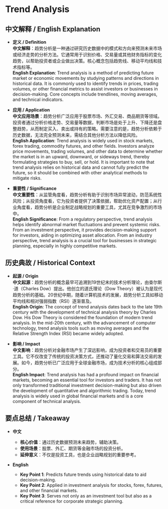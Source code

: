 # Trend Analysis

## 中文解释 / English Explanation

* **定义 / Definition**  
  **中文解释**：趋势分析是一种通过研究历史数据中的模式和方向来预测未来市场或经济走势的分析方法。它通常用于识别价格、交易量或其他财务指标的变化趋势，以帮助投资者或企业做出决策。核心概念包括趋势线、移动平均线和技术指标等。  
  **English Explanation**: Trend analysis is a method of predicting future market or economic movements by studying patterns and directions in historical data. It is commonly used to identify trends in prices, trading volumes, or other financial metrics to assist investors or businesses in decision-making. Core concepts include trendlines, moving averages, and technical indicators.

* **应用 / Application**  
  **中文应用场景**：趋势分析广泛应用于股票市场、外汇交易、商品期货等领域。投资者通过分析价格走势、交易量等数据，判断市场是处于上升、下降还是盘整趋势，从而制定买入、卖出或持有的策略。需要注意的是，趋势分析依赖于历史数据，无法完全预测未来，需结合其他分析方法以降低风险。  
  **English Application**: Trend analysis is widely used in stock markets, forex trading, commodity futures, and other fields. Investors analyze price movements, trading volumes, and other data to determine whether the market is in an upward, downward, or sideways trend, thereby formulating strategies to buy, sell, or hold. It is important to note that trend analysis relies on historical data and cannot fully predict the future, so it should be combined with other analytical methods to mitigate risks.

* **重要性 / Significance**  
  **中文重要性**：从监管角度看，趋势分析有助于识别市场异常波动，防范系统性风险；从投资角度看，它为投资者提供了决策依据，帮助优化资产配置；从行业角度看，趋势分析是企业制定战略规划的重要工具，尤其在竞争激烈的市场中。  
  **English Significance**: From a regulatory perspective, trend analysis helps identify abnormal market fluctuations and prevent systemic risks. From an investment perspective, it provides decision-making support for investors, aiding in optimizing asset allocation. From an industry perspective, trend analysis is a crucial tool for businesses in strategic planning, especially in highly competitive markets.

## 历史典故 / Historical Context

* **起源 / Origin**  
  **中文起源**：趋势分析的概念最早可追溯到19世纪末的技术分析理论，由查尔斯·道（Charles Dow）提出。他创立的道氏理论（Dow Theory）被认为是现代趋势分析的基础。20世纪中期，随着计算机技术的发展，趋势分析工具如移动平均线和相对强弱指数（RSI）逐渐普及。  
  **English Origin**: The concept of trend analysis dates back to the late 19th century with the development of technical analysis theory by Charles Dow. His Dow Theory is considered the foundation of modern trend analysis. In the mid-20th century, with the advancement of computer technology, trend analysis tools such as moving averages and the Relative Strength Index (RSI) became widely adopted.

* **影响 / Impact**  
  **中文影响**：趋势分析对金融市场产生了深远影响，成为投资者和交易员的重要工具。它不仅改变了传统的投资决策方式，还推动了量化交易和算法交易的发展。如今，趋势分析已广泛应用于全球金融市场，成为技术分析的核心组成部分。  
  **English Impact**: Trend analysis has had a profound impact on financial markets, becoming an essential tool for investors and traders. It has not only transformed traditional investment decision-making but also driven the development of quantitative and algorithmic trading. Today, trend analysis is widely used in global financial markets and is a core component of technical analysis.

## 要点总结 / Takeaway

* **中文**  
  - **核心价值**：通过历史数据预测未来趋势，辅助决策。  
  - **使用场景**：股票、外汇、期货等金融市场的投资分析。  
  - **延伸意义**：不仅是投资工具，也是企业战略规划的重要参考。  

* **English**  
  - **Key Point 1**: Predicts future trends using historical data to aid decision-making.  
  - **Key Point 2**: Applied in investment analysis for stocks, forex, futures, and other financial markets.  
  - **Key Point 3**: Serves not only as an investment tool but also as a critical reference for corporate strategic planning.